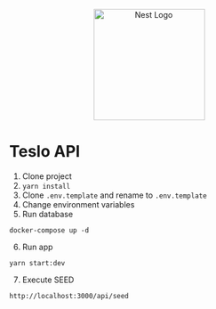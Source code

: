 <p align="center">
  <a href="http://nestjs.com/" target="blank"><img src="https://nestjs.com/img/logo-small.svg" width="200" alt="Nest Logo" /></a>
</p>


# Teslo API

1. Clone project
2. ```yarn install```
3. Clone ```.env.template``` and rename to ```.env.template```
4. Change environment variables
5. Run database
```
docker-compose up -d
```
6. Run app 
```
yarn start:dev
```
7. Execute SEED
```
http://localhost:3000/api/seed
```
